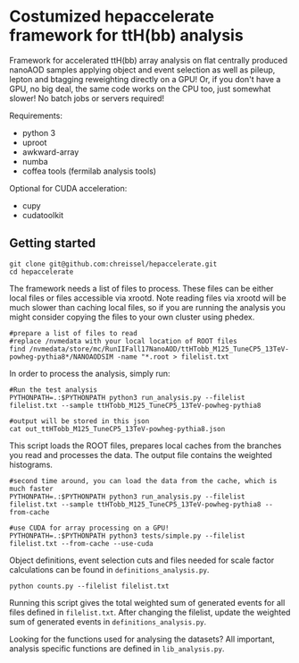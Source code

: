 # Costumized hepaccelerate framework for ttH(bb) analysis 

Framework for accelerated ttH(bb) array analysis on flat centrally produced nanoAOD samples applying object and event selection as well as pileup, lepton and btagging reweighting directly on a GPU! Or, if you don't have a GPU, no big deal, the same code works on the CPU too, just somewhat slower! No batch jobs or servers required!

Requirements:
 - python 3
 - uproot
 - awkward-array
 - numba
 - coffea tools (fermilab analysis tools)

Optional for CUDA acceleration:
 - cupy
 - cudatoolkit


## Getting started

~~~
git clone git@github.com:chreissel/hepaccelerate.git
cd hepaccelerate
~~~

The framework needs a list of files to process. These files can be either local files or files accessible via xrootd. Note reading files via xrootd will be much slower than caching local files, so if you are running the analysis you might consider copying the files to your own cluster using phedex.
~~~
#prepare a list of files to read
#replace /nvmedata with your local location of ROOT files
find /nvmedata/store/mc/RunIIFall17NanoAOD/ttHTobb_M125_TuneCP5_13TeV-powheg-pythia8*/NANOAODSIM -name "*.root > filelist.txt
~~~

In order to process the analysis, simply run:
~~~
#Run the test analysis
PYTHONPATH=.:$PYTHONPATH python3 run_analysis.py --filelist filelist.txt --sample ttHTobb_M125_TuneCP5_13TeV-powheg-pythia8

#output will be stored in this json
cat out_ttHTobb_M125_TuneCP5_13TeV-powheg-pythia8.json
~~~
This script loads the ROOT files, prepares local caches from the branches you read and processes the data. The output file contains the weighted histograms.
~~~
#second time around, you can load the data from the cache, which is much faster
PYTHONPATH=.:$PYTHONPATH python3 run_analysis.py --filelist filelist.txt --sample ttHTobb_M125_TuneCP5_13TeV-powheg-pythia8 --from-cache

#use CUDA for array processing on a GPU!
PYTHONPATH=.:$PYTHONPATH python3 tests/simple.py --filelist filelist.txt --from-cache --use-cuda
~~~

Object definitions, event selection cuts and files needed for scale factor calculations can be found in `definitions_analysis.py`. 

~~~
python counts.py --filelist filelist.txt
~~~
Running this script gives the total weighted sum of generated events for all files defined in `filelist.txt`. After changing the filelist, update the weighted sum of generated events in `definitions_analysis.py`.

Looking for the functions used for analysing the datasets? All important, analysis specific functions are defined in `lib_analysis.py`. 
